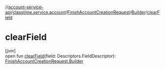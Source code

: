 //[account-service-api](../../../../index.md)/[classtime.service.account](../../index.md)/[FinishAccountCreationRequest](../index.md)/[Builder](index.md)/[clearField](clear-field.md)

# clearField

[jvm]\
open fun [clearField](clear-field.md)(field: Descriptors.FieldDescriptor): [FinishAccountCreationRequest.Builder](index.md)
